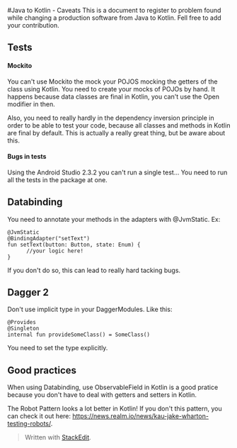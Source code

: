 #Java to Kotlin - Caveats
This is a document to register to problem found while changing a production software from Java to Kotlin. Fell free to add your contribution. 

## Tests
#### Mockito
You can't use Mockito the mock your POJOS mocking the getters of the class using Kotlin. You need to create your mocks of POJOs by hand. It happens because data classes are final in Kotlin, you can't use the Open modifier in then. 

Also, you need to really hardly in the dependency inversion principle in order to be able to test your code, because all classes and methods in Kotlin are final by default. This is actually a really great thing, but be aware about this. 

#### Bugs in tests
Using the Android Studio 2.3.2 you can't run a single test... You need to run all the tests in the package at one. 


## Databinding
You need to annotate your methods in the adapters with @JvmStatic. Ex:

    @JvmStatic
    @BindingAdapter("setText")
    fun setText(button: Button, state: Enum) {
          //your logic here!
    }

If you don't do so, this can lead to really hard tacking bugs. 

## Dagger 2
Don't use implicit type in your DaggerModules. Like this:

    @Provides
    @Singleton
    internal fun provideSomeClass() = SomeClass()

You need to set the type explicitly. 

## Good practices 
When using Databinding, use ObservableField in Kotlin is a good pratice because you don't have to deal with getters and setters in Kotlin. 

The Robot Pattern looks a lot better in Kotlin! If you don't this pattern, you can check it out here: https://news.realm.io/news/kau-jake-wharton-testing-robots/. 

> Written with [StackEdit](https://stackedit.io/).
